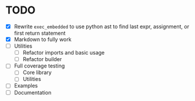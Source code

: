 # TODO

- [x] Rewrite `exec_embedded` to use python ast to find last expr, assignment, or first return statement
- [x] Markdown to fully work
- [ ] Utilities
  - [ ] Refactor imports and basic usage
  - [ ] Refactor builder
- [ ] Full coverage testing
  - [ ] Core library
  - [ ] Utilities
- [ ] Examples
- [ ] Documentation
